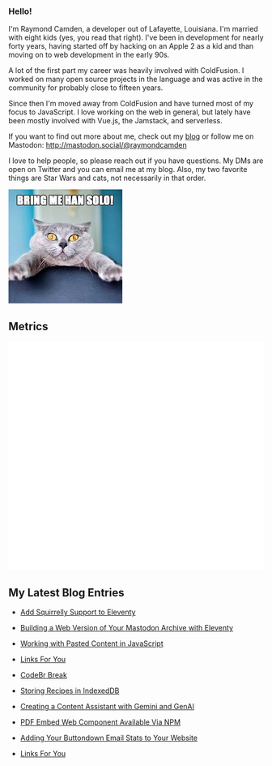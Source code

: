 ### Hello!

I'm Raymond Camden, a developer out of Lafayette, Louisiana. I'm married with eight kids (yes, you read that right). I've been in development for nearly forty years, having started off by hacking on an Apple 2 as a kid and than moving on to web development in the early 90s.

A lot of the first part my career was heavily involved with ColdFusion. I worked on many open source projects in the language and was active in the community for probably close to fifteen years. 

Since then I'm moved away from ColdFusion and have turned most of my focus to JavaScript. I love working on the web in general, but lately have been mostly involved with Vue.js, the Jamstack, and serverless. 

If you want to find out more about me, check out my [blog](https://www.raymondcamden.com) or follow me on Mastodon: <http://mastodon.social/@raymondcamden>

I love to help people, so please reach out if you have questions. My DMs are open on Twitter and you can email me at my blog. Also, my two favorite things are Star Wars and cats, not necessarily in that order.

![Star Wars cat](https://raw.githubusercontent.com/cfjedimaster/cfjedimaster/master/cat.jpg)

## Metrics

<picture>
  <img src="/github-metrics.svg" alt="Metrics">
</picture>

<!-- RSS -->
## My Latest Blog Entries

* [Add Squirrelly Support to Eleventy](https://www.raymondcamden.com/2024/07/06/add-squirrelly-support-to-eleventy)

* [Building a Web Version of Your Mastodon Archive with Eleventy](https://www.raymondcamden.com/2024/07/04/building-a-web-version-of-your-mastodon-archive-with-eleventy)

* [Working with Pasted Content in JavaScript](https://www.raymondcamden.com/2024/07/03/working-with-pasted-content-in-javascript)

* [Links For You](https://www.raymondcamden.com/2024/06/29/links-for-you)

* [CodeBr Break](https://www.raymondcamden.com/2024/06/28/codebr-break)

* [Storing Recipes in IndexedDB](https://www.raymondcamden.com/2024/06/27/storing-recipes-in-indexeddb)

* [Creating a Content Assistant with Gemini and GenAI](https://www.raymondcamden.com/2024/06/24/creating-a-content-assistant-with-gemini-and-genai)

* [PDF Embed Web Component Available Via NPM](https://www.raymondcamden.com/2024/06/19/pdf-embed-web-component-available-via-npm)

* [Adding Your Buttondown Email Stats to Your Website](https://www.raymondcamden.com/2024/06/17/adding-your-buttondown-email-stats-to-your-website)

* [Links For You](https://www.raymondcamden.com/2024/06/15/links-for-you)

<!-- ENDRSS -->

